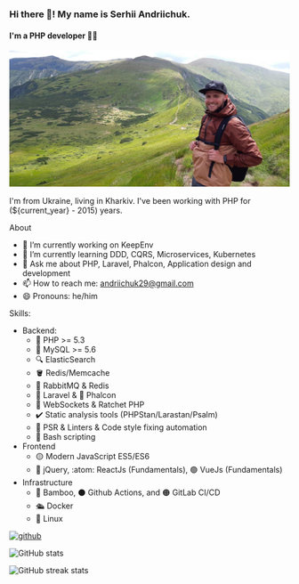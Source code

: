 ### Hi there 👋! My name is Serhii Andriichuk.
#### I'm a PHP developer 🐘🚀
![Serhii Andriichuk](https://github.com/andriichuk/andriichuk/blob/master/hiking.jpg?raw=true)

I'm from Ukraine, living in Kharkiv. I've been working with PHP for (${current_year} - 2015) years. 

About

- 🔭 I’m currently working on KeepEnv 
- 🌱 I’m currently learning DDD, CQRS, Microservices, Kubernetes
- 💬 Ask me about PHP, Laravel, Phalcon, Application design and development
- 📫 How to reach me: andriichuk29@gmail.com 
- 😄 Pronouns: he/him 

Skills: 

* Backend:
  - 🐘 PHP >= 5.3
  - 🐬 MySQL >= 5.6
  - 🔍 ElasticSearch
  - 🪣 Redis/Memcache
  - 📨 RabbitMQ & Redis
  - 🔴 Laravel & 🦅 Phalcon
  - 🔄 WebSockets & Ratchet PHP
  - ✔️ Static analysis tools (PHPStan/Larastan/Psalm)
  - 📏 PSR & Linters & Code style fixing automation
  - 🐚 Bash scripting
* Frontend 
  - 🟡 Modern JavaScript ES5/ES6
  - 🔵 jQuery, :atom: ReactJs (Fundamentals), 🟢 VueJs (Fundamentals)
* Infrastructure
  - 🔵 Bamboo, ⚫ Github Actions, and 🟠 GitLab CI/CD
  - 🛳️ Docker
  - 🐧 Linux

[<img src='https://cdn.jsdelivr.net/npm/simple-icons@3.0.1/icons/github.svg' alt='github' height='40'>](https://github.com/andriichuk)  

![GitHub stats](https://github-readme-stats.vercel.app/api?username=andriichuk&show_icons=true)  

![GitHub streak stats](https://github-readme-streak-stats.herokuapp.com/?user=andriichuk)  

